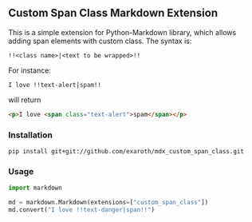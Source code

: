## Custom Span Class Markdown Extension


This is a simple extension for Python-Markdown library, which allows adding span elements with custom class.
The syntax is:
```
!!<class name>|<text to be wrapped>!!
```
For instance:

```shell
I love !!text-alert|spam!!
```
will return

```html
<p>I love <span class="text-alert">spam</span></p>
```


### Installation

```shell
pip install git+git://github.com/exaroth/mdx_custom_span_class.git
```

### Usage

```python
import markdown

md = markdown.Markdown(extensions=["custom_span_class"])
md.convert("I love !!text-danger|span!!")

```

